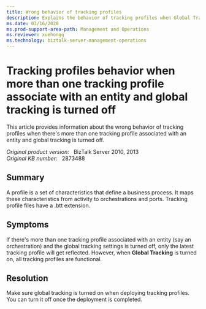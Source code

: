 ```yaml
---
title: Wrong behavior of tracking profiles
description: Explains the behavior of tracking profiles when Global Tracking is turned off.
ms.date: 03/16/2020
ms.prod-support-area-path: Management and Operations
ms.reviewer: xuehongg
ms.technology: biztalk-server-management-operations
---
```

# Tracking profiles behavior when more than one tracking profile associate with an entity and global tracking is turned off

This article provides information about the wrong behavior of tracking profiles when there's more than one tracking profile associated with an entity and global tracking is turned off.

_Original product version:_ &nbsp; BizTalk Server 2010, 2013  
_Original KB number:_ &nbsp; 2873488

## Summary

A profile is a set of characteristics that define a business process. It maps these characteristics from activity to orchestrations and ports. Tracking profile files have a .btt extension.

## Symptoms

If there's more than one tracking profile associated with an entity (say an orchestration) and the global tracking settings is turned off, only the latest tracking profile will get reflected. However, when **Global Tracking** is turned on, all tracking profiles are functional.

## Resolution

Make sure global tracking is turned on when deploying tracking profiles. You can turn it off once the deployment is completed.
